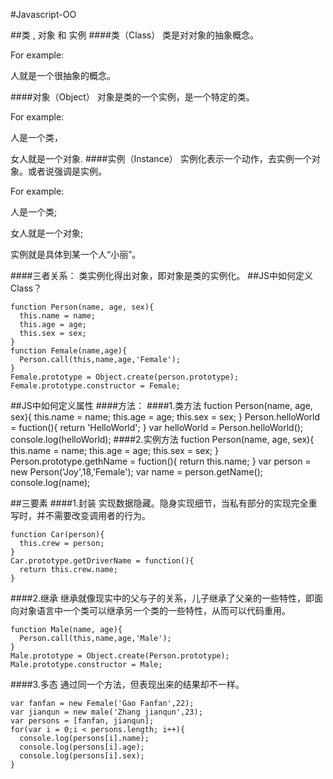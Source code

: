 #Javascript-OO

##类 , 对象 和 实例
####类（Class）
类是对对象的抽象概念。

For example:

人就是一个很抽象的概念。

####对象（Object）
对象是类的一个实例，是一个特定的类。

For example:

人是一个类，

女人就是一个对象.
####实例（Instance）
实例化表示一个动作，去实例一个对象。或者说强调是实例。

For example:

人是一个类;

女人就是一个对象;

实例就是具体到某一个人“小丽”。

####三者关系：
类实例化得出对象，即对象是类的实例化。
##JS中如何定义Class？


    function Person(name, age, sex){
      this.name = name;
      this.age = age;
      this.sex = sex;
    }
    function Female(name,age){
      Person.call(this,name,age,'Female');
    }
    Female.prototype = Object.create(person.prototype);
    Female.prototype.constructor = Female;
##JS中如何定义属性
####方法：
####1.类方法
    fuction Person(name, age, sex){
      this.name = name;
      this.age = age;
      this.sex = sex;
    }
    Person.helloWorld = fuction(){
      return 'HelloWorld';
    }
    var helloWorld = Person.helloWorld();
    console.log(helloWorld);
####2.实例方法
    fuction Person(name, age, sex){
      this.name = name;
      this.age = age;
      this.sex = sex;
    }
     Person.prototype.gethName = fuction(){
     return this.name;
    }
    var person = new Person('Joy',18,'Female');
    var name = person.getName();
    console.log(name);

##三要素
####1.封装
实现数据隐藏。隐身实现细节，当私有部分的实现完全重写时，并不需要改变调用者的行为。

    function Car(person){
      this.crew = person;
    }
    Car.prototype.getDriverName = function(){
      return this.crew.name;
    }
####2.继承
继承就像现实中的父与子的关系，儿子继承了父亲的一些特性，即面向对象语言中一个类可以继承另一个类的一些特性，从而可以代码重用。

    function Male(name, age){
      Person.call(this,name,age,'Male');
    }
    Male.prototype = Object.create(Person.prototype);
    Male.prototype.constructor = Male;
####3.多态
通过同一个方法，但表现出来的结果却不一样。

    var fanfan = new Female('Gao Fanfan',22);
    var jianqun = new male('Zhang jianqun',23);
    var persons = [fanfan, jianqun];
    for(var i = 0;i < persons.length; i++){
      console.log(persons[i].name);
      console.log(persons[i].age);
      console.log(persons[i].sex);
    }
